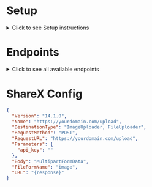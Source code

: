 <h1>Setup</h1>
<details>
   <summary>Click to see Setup instructions</summary>
  <ul>
  <li>Replace <a href=https://github.com/Ghostboy00/imguploader/blob/master/host.py#L8>this</a> with your domain.</li>
  <li>Generate a secure master key and insert it into <a href="https://github.com/Ghostboy00/imguploader/blob/master/endpoints/methods.py#L16">methods.py</a> </li>
  <li>Enter your webhooks in <a href="https://github.com/Ghostboy00/imguploader/blob/master/endpoints/methods.py#L14#L15">methods.py</a></li>
  <li>Fill in your website icon, name and embed description in
  <a href="https://github.com/Ghostboy00/imguploader/blob/master/endpoints/methods.py#L17#L19">methods.py</a></li>
  <br>
  <br>
  <li>Copy the ShareX config from below and enter your domain.</li>
  <li>Open ShareX -> Destinations -> Custom uploader settings...</li>
<details>
   <summary>Click to see image</summary>
  <img src="https://i.ibb.co/09jpjDJ/image.png">
</details>
  <li>Click on Import->From Clipboard</li>
  <br>
<details>
   <summary>Click to see image</summary>
  <img src="https://i.ibb.co/dBkpv0p/image.png">
</details>
 <li>Have fun :)</li>
  </ul>
</details>
<h1>Endpoints</h1>
<details>
   <summary>Click to see all available endpoints</summary>
<ul>
  <li>Keymanagement endpoints (These endpoints must contain master_key in the payload | GET requests):
    <ul>
      <li>https://example.com/deletekey This endpoint allows you to delete a key.</li>
      <li>https://example.com/reset This endpoint allows you to reset a key.</li>
      <li>https://example.com/fetchkeys This endpoint allows you to fetch a list of available keys.</li>
      <li>https://example.com/createkey This endpoint allows you to create a new key.</li>
      <li>https://example.com/config This endpoint lets you modify the embed color, webhook (log), and embed text</li>
    </ul>
  </li>
  <li>Public endpoints:
    <ul>
      <li>https://example.com/upload This endpoint allows you to upload an image.</li>
      <li>https://example.com/<:imagename:> This endpoint allows you to retrieve an image with the specified name.</li>
    </ul>
  </li>
</ul>
</details>





<h1>ShareX Config</h1>


```json
{
  "Version": "14.1.0",
  "Name": "https://yourdomain.com/upload",
  "DestinationType": "ImageUploader, FileUploader",
  "RequestMethod": "POST",
  "RequestURL": "https://yourdomain.com/upload",
  "Parameters": {
    "api_key": ""
  },
  "Body": "MultipartFormData",
  "FileFormName": "image",
  "URL": "{response}"
}
```
